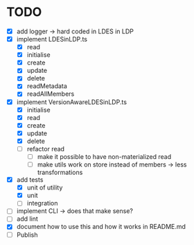 # TODO

- [x] add logger -> hard coded in LDES in LDP
- [x] implement LDESinLDP.ts
    - [x] read
    - [x] initialise
    - [x] create
    - [x] update
    - [x] delete
    - [x] readMetadata
    - [x] readAllMembers
- [x] implement VersionAwareLDESinLDP.ts
    - [x] initialise
    - [x] read
    - [x] create
    - [x] update
    - [x] delete
    - [ ] refactor read
        - [ ] make it possible to have non-materialized read
        - [ ] make utils work on store instead of members -> less transformations
- [x] add tests
    - [x] unit of utility
    - [x] unit
    - [ ] integration
- [ ] implement CLI -> does that make sense?
- [ ] add lint
- [x] document how to use this and how it works in README.md
- [ ] Publish
